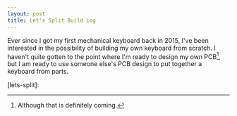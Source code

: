 ```yaml
---
layout: post
title: Let's Split Build Log
---
```


Ever since I got my first mechanical keyboard back in 2015, I've been interested
in the possibility of building my own keyboard from scratch. I haven't quite
gotten to the point where I'm ready to design my own PCB[^1], but I am
ready to use someone else's PCB design to put together a keyboard from parts.



[lets-split]: 

[^1]: Although that is definitely coming.